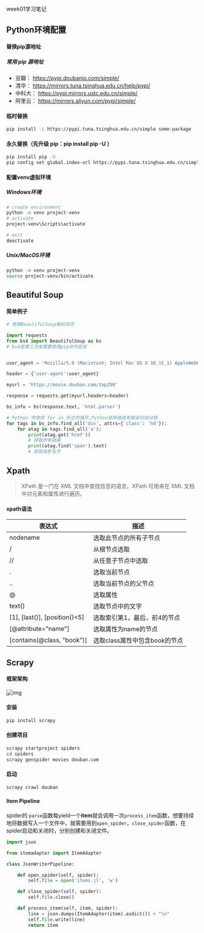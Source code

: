 week01学习笔记

## Python环境配置
#### 替换pip源地址

##### 常用 pip 源地址

* 豆瓣： https://pypi.doubanio.com/simple/
* 清华： https://mirrors.tuna.tsinghua.edu.cn/help/pypi/
* 中科大： https://pypi.mirrors.ustc.edu.cn/simple/
* 阿里云： https://mirrors.aliyun.com/pypi/simple/ 

#### 临时替换

```bash
pip install -i https://pypi.tuna.tsinghua.edu.cn/simple some-package
```

#### 永久替换（先升级 pip：pip install pip -U ）

```bash
pip install pip -U
pip config set global.index-url https://pypi.tuna.tsinghua.edu.cn/simple
```

#### 配置venv虚拟环境

##### Windows环境

```bash
# create environment
python -m venv project-venv
# activate
project-venv\Scripts\activate

# exit
deactivate
```

##### Unix/MacOS环境

```bash
python -m venv project-venv
source project-venv/bin/activate
```

## Beautiful Soup

#### 简单例子

```python
# 使用BeautifulSoup解析网页

import requests
from bs4 import BeautifulSoup as bs
# bs4是第三方库需要使用pip命令安装


user_agent = 'Mozilla/5.0 (Macintosh; Intel Mac OS X 10_15_1) AppleWebKit/537.36 (KHTML, like Gecko) Chrome/78.0.3904.108 Safari/537.36'

header = {'user-agent':user_agent}

myurl = 'https://movie.douban.com/top250'

response = requests.get(myurl,headers=header)

bs_info = bs(response.text, 'html.parser')

# Python 中使用 for in 形式的循环,Python使用缩进来做语句块分隔
for tags in bs_info.find_all('div', attrs={'class': 'hd'}):
    for atag in tags.find_all('a'):
        print(atag.get('href'))
        # 获取所有链接
        print(atag.find('span').text)
        # 获取电影名字
```

## Xpath

> XPath 是一门在 XML 文档中查找信息的语言。XPath 可用来在 XML 文档中对元素和属性进行遍历。

#### xpath语法

| 表达式                      | 描述                          |
| --------------------------- | ----------------------------- |
| nodename                    | 选取此节点的所有子节点        |
| /                           | 从根节点选取                  |
| //                          | 从任意子节点中选取            |
| .                           | 选取当前节点                  |
| ..                          | 选取当前节点的父节点          |
| @                           | 选取属性                      |
| text()                      | 选取节点中的文字              |
| [1], [last()], [position()<5] | 选取索引第1，最后，前4的节点  |
| [@attribute="name"]         | 选取属性为name的节点          |
| [contains(@class, "book")]  | 选取class属性中包含book的节点 |


## Scrapy

#### 框架架构

![img](https://docs.scrapy.org/en/latest/_images/scrapy_architecture_02.png)

#### 安装

```bash
pip install scrapy
```

#### 创建项目

```bash
scrapy startproject spiders
cd spiders
scrapy genspider movies douban.com
```

#### 启动

```bash
scrapy crawl douban
```

#### Item Pipeline

spider的 `parse`函数每yield一个**item**就会调用一次`process_item`函数，想要持续地将数据写入一个文件中，就需要用到`open_spider`，`close_spider`函数，在spider启动和关闭时，分别创建和关闭文件。

```python
import json

from itemadapter import ItemAdapter

class JsonWriterPipeline:

    def open_spider(self, spider):
        self.file = open('items.jl', 'w')

    def close_spider(self, spider):
        self.file.close()

    def process_item(self, item, spider):
        line = json.dumps(ItemAdapter(item).asdict()) + "\n"
        self.file.write(line)
        return item
```

